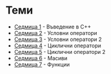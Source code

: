 # Теми

* [Седмица  1](01) - Въведение в С++
* [Седмица  2](02) - Условни оператори
* [Седмица  3](03) - Условни оператори 2
* [Седмица  4](04) - Циклични оператори
* [Седмица  5](05) - Циклични оператори 2
* [Седмица  6](06) - Масиви
* [Седмица  7](07) - Функции

